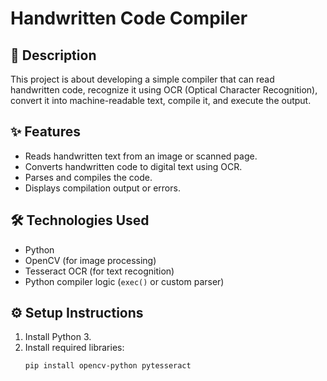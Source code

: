 # Handwritten Code Compiler

## 📄 Description

This project is about developing a simple compiler that can read handwritten code, recognize it using OCR (Optical Character Recognition), convert it into machine-readable text, compile it, and execute the output.

## ✨ Features

- Reads handwritten text from an image or scanned page.
- Converts handwritten code to digital text using OCR.
- Parses and compiles the code.
- Displays compilation output or errors.

## 🛠️ Technologies Used

- Python
- OpenCV (for image processing)
- Tesseract OCR (for text recognition)
- Python compiler logic (`exec()` or custom parser)

## ⚙️ Setup Instructions

1. Install Python 3.
2. Install required libraries:
   ```bash
   pip install opencv-python pytesseract
